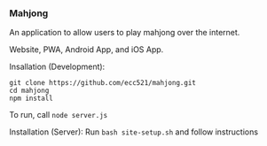 ### Mahjong

An application to allow users to play mahjong over the internet.

Website, PWA, Android App, and iOS App. 


Insallation (Development):
```
git clone https://github.com/ecc521/mahjong.git
cd mahjong
npm install
```

To run, call ```node server.js```




Installation (Server): 
Run ```bash site-setup.sh``` and follow instructions
